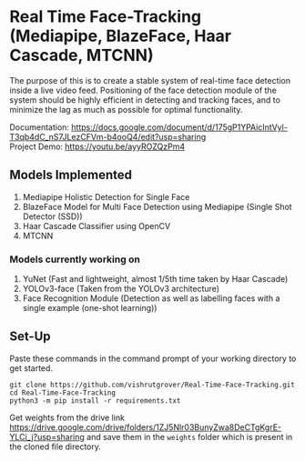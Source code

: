 # Real Time Face-Tracking (Mediapipe, BlazeFace, Haar Cascade, MTCNN)
The purpose of this is to create a stable system of real-time face detection inside a live video feed. Positioning of the face detection module of the system should be highly efficient in detecting and tracking faces, and to minimize the lag as much as possible for optimal functionality.

Documentation: https://docs.google.com/document/d/175gP1YPAicIntVyl-T3qb4dC_nS7JLezCFVm-b4ooQ4/edit?usp=sharing
<br>
Project Demo: https://youtu.be/ayyROZQzPm4
<br>

## Models Implemented
1) Mediapipe Holistic Detection for Single Face
2) BlazeFace Model for Multi Face Detection using Mediapipe (Single Shot Detector (SSD))
3) Haar Cascade Classifier using OpenCV
4) MTCNN

### Models currently working on
1) YuNet (Fast and lightweight, almost 1/5th time taken by Haar Cascade)
2) YOLOv3-face (Taken from the YOLOv3 architecture)
3) Face Recognition Module (Detection as well as labelling faces with a single example (one-shot learning))

## Set-Up
Paste these commands in the command prompt of your working directory to get started.
~~~
git clone https://github.com/vishrutgrover/Real-Time-Face-Tracking.git
cd Real-Time-Face-Tracking
python3 -m pip install -r requirements.txt
~~~

Get weights from the drive link https://drive.google.com/drive/folders/1ZJ5Nlr03BunyZwa8DeCTgKgrE-YLCi_j?usp=sharing and save them in the ```weights``` folder which is present in the cloned file directory.
